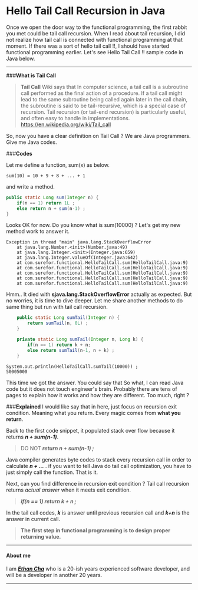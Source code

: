 Hello Tail Call Recursion in Java
====================

Once we open the door way to the functional programming, the first rabbit you met could be tail call recursion. When I read about tail recursion, I did not realize how tail call is connected with functional programming at that moment. If there was a sort of hello tail call !!, I should have started functional programming earlier. Let's see Hello Tail Call !! sample code in Java below.

----------
###**What is Tail Call**

>**Tail Call**
>Wiki says that In computer science, a tail call is a subroutine call performed as the final action of a procedure. If a tail call might lead to the same subroutine being called again later in the call chain, the subroutine is said to be tail-recursive, which is a special case of recursion. Tail recursion (or tail-end recursion) is particularly useful, and often easy to handle in implementations.
https://en.wikipedia.org/wiki/Tail_call

So, now you have a clear definition on Tail Call ? We are Java programmers. Give me Java codes.

###**Codes**

Let me define a function, sum(x)  as below. 
```
sum(10) = 10 + 9 + 8 + ... + 1
```

and write a method.
```java
public static Long sum(Integer n) {
	if(n == 1) return 1L ;
	else return n + sum(n-1) ;
}
```
Looks OK for now. Do you know what is sum(10000) ? Let's get my new method work to answer it. 

```
Exception in thread "main" java.lang.StackOverflowError
	at java.lang.Number.<init>(Number.java:49)
	at java.lang.Integer.<init>(Integer.java:659)
	at java.lang.Integer.valueOf(Integer.java:642)
	at com.surefor.functional.HelloTailCall.sum(HelloTailCall.java:9)
	at com.surefor.functional.HelloTailCall.sum(HelloTailCall.java:9)
	at com.surefor.functional.HelloTailCall.sum(HelloTailCall.java:9)
	at com.surefor.functional.HelloTailCall.sum(HelloTailCall.java:9)
	at com.surefor.functional.HelloTailCall.sum(HelloTailCall.java:9)
```
Hmm.. It died with **sjava.lang.StackOverflowError** actually as expected. But no worries, it is time to dive deeper. Let me share another methods to do same thing but run with tail call recursion.

```java
    public static Long sumTail(Integer n) {
        return sumTail(n, 0L) ;
    }

    private static Long sumTail(Integer n, Long k) {
        if(n == 1) return k + n;
        else return sumTail(n-1, n + k) ;
    }
```
```
System.out.println(HelloTailCall.sumTail(10000)) ;
50005000
```
This time we got the answer. You could say that So what, I can read Java code but it does not touch engineer's brain.  Probably there are tens of pages to explain how it works and how they are different. Too much, right ? 

###**Explained**
I would like say that in here, just focus on recursion exit condition. Meaning what you return. Every magic comes from **what you return**.

Back to the first code snippet, it populated  stack over flow because it returns **_n + sum(n-1)_**.
> DO NOT **_return n + sum(n-1) ;_**

 Java compiler generates byte codes to stack every recursion call in order to calculate **_n + ..._** . if you want to tell Java do tail call optimization, you have to just simply call the function.  That is it.

Next, can you find difference in recursion exit condition ? Tail call recursion returns _actual answer_ when it meets exit condition. 

> **_if(n == 1) return k + n ;_**

In the tail call codes, **_k_** is answer until previous recursion call and **_k+n_** is the answer in current call.

> __The first step in functional programming is to design proper returning value.__

----------
#### **About me**
I am [**_Ethan Cha_**](https://ca.linkedin.com/in/ethancha) who is a 20-ish years experienced software developer, and will be a developer in another 20 years. 

----------
